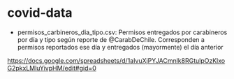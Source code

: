 # covid-data

* permisos_carbineros_dia_tipo.csv: Permisos entregados por carabineros por día y tipo según reporte de @CarabDeChile. Corresponden a permisos reportados ese día y entregados (mayormente) el día anterior


https://docs.google.com/spreadsheets/d/1aIvuXjPYJACmnlk8RGtulpOzKlxoG2pkxLMluYivpHM/edit#gid=0
